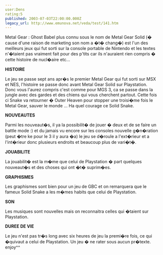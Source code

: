```yaml
---
user:Dens
rating:5
published: 2003-07-03T22:00:00.000Z
legacy_url: http://www.emunova.net/veda/test/141.htm
---
```

Metal Gear : Ghost Babel plus connu sous le nom de Metal Gear Solid (� cause d'une raison de marketing son nom a �t� chang�) est l'un des meilleurs jeux qui fut sorti sur la console portable de Nintendo et les textes n'�taient pas vraiment fait pour des p'tits car ils n'auraient rien compris � cette histoire de nucl�aire etc...  

  

**HISTOIRE**  

Le jeu se passe sept ans apr�s le premier Metal Gear qui fut sorti sur MSX et NES, l'histoire se passe donc avant Metal Gear Solid sur Playstation. Donc vous l'aurez compris c'est comme pour MGS 3, ca se passe dans la jungle avec des gardes et des chiens qui vous cherchent partout. Cette fois ci Snake va retourner � Outer Heaven pour stopper une troisi�me fois le Metal Gear, sauver le monde ... Ha quel courage ce Solid Snake.  

  

**NOUVEAUTES**  

Parmi les nouveaut�s, il ya la possibilit� de jouer � deux et de se faire un battle mode :) et du jamais vu encore sur les consoles nouvelle g�n�ration (peut �tre ke pour le 3 il y aura �a) le jeu se d�roule a l'ext�rieur et a l'int�rieur donc plusieurs endroits et beaucoup plus de vari�t�.  

  

**JOUABILITE**  

La jouabilit� est la m�me que celui de Playstation � part quelques nouveaut�s et des choses qui ont �t� suprim�es.  

  

**GRAPHISMES**  

Les graphismes sont bien pour un jeu de GBC et on remarquera que le fameux Solid Snake a les m�mes habits que celui de Playstation.  

  

**SON**  

Les musiques sont nouvelles mais on reconnaitra celles qui �taient sur Playstation.  

  

**DUREE DE VIE**  

Le jeu n'est pas tr�s long avec six heures de jeu la premi�re fois, ce qui �quivaut a celui de Playstation. Un jeu � ne rater sous aucun pr�texte. enjoy^^